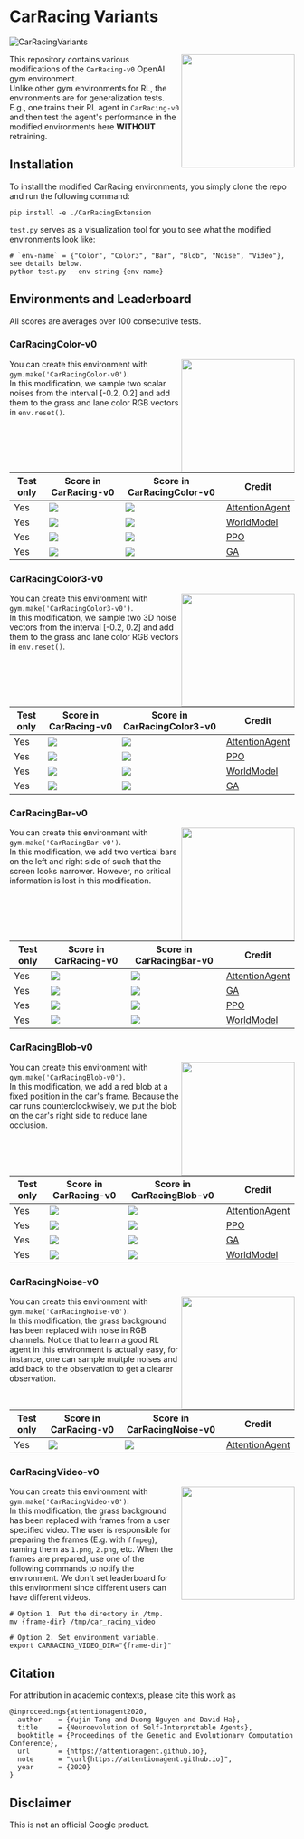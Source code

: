 # CarRacing Variants

![CarRacingVariants](https://storage.googleapis.com/quickdraw-models/sketchRNN/attention/assets/card/CarRacingExt2SmallSize.gif)  

<img align="right" width="200" src="https://storage.googleapis.com/gcp_blog/img/CarRacingOriginal.gif">

This repository contains various modifications of the `CarRacing-v0` OpenAI gym environment.  
Unlike other gym environments for RL, the environments are for generalization tests. E.g., one trains their RL agent in `CarRacing-v0` and then test the agent's performance in the modified environments here **WITHOUT** retraining.

## Installation

To install the modified CarRacing environments, you simply clone the repo and run the following command:
```
pip install -e ./CarRacingExtension
```

`test.py` serves as a visualization tool for you to see what the modified environments look like:
```
# `env-name` = {"Color", "Color3", "Bar", "Blob", "Noise", "Video"}, see details below.
python test.py --env-string {env-name}
```

## Environments and Leaderboard

All scores are averages over 100 consecutive tests.  

### CarRacingColor-v0

<img align="right" width="200" src="https://storage.googleapis.com/gcp_blog/img/CarRacingColor1.gif">

You can create this environment with `gym.make('CarRacingColor-v0')`.  
In this modification, we sample two scalar noises from the interval [-0.2, 0.2] and add them to the grass and lane color RGB vectors in `env.reset()`.

| Test only | Score in CarRacing-v0 | Score in CarRacingColor-v0 | Credit |
|-----------|-----------------------|----------------------------|---------
| Yes | <img src="https://render.githubusercontent.com/render/math?math=914 \pm 15"> | <img src="https://render.githubusercontent.com/render/math?math=866 \pm 112"> | [AttentionAgent](https://github.com/google/brain-tokyo-workshop/tree/master/AttentionAgent)|
| Yes | <img src="https://render.githubusercontent.com/render/math?math=901 \pm 37"> | <img src="https://render.githubusercontent.com/render/math?math=655 \pm 353"> | [WorldModel](https://github.com/hardmaru/WorldModelsExperiments)|
| Yes | <img src="https://render.githubusercontent.com/render/math?math=865 \pm 159"> | <img src="https://render.githubusercontent.com/render/math?math=505 \pm 464"> | [PPO](https://github.com/xtma/pytorch_car_caring)
| Yes | <img src="https://render.githubusercontent.com/render/math?math=859 \pm 79"> | <img src="https://render.githubusercontent.com/render/math?math=442 \pm 362"> | [GA](https://github.com/sebastianrisi/ga-world-models)|

### CarRacingColor3-v0

<img align="right" width="200" src="https://storage.googleapis.com/gcp_blog/img/CarRacingColor3.gif">

You can create this environment with `gym.make('CarRacingColor3-v0')`.  
In this modification, we sample two 3D noise vectors from the interval [-0.2, 0.2] and add them to the grass and lane color RGB vectors in `env.reset()`.

| Test only | Score in CarRacing-v0 | Score in CarRacingColor3-v0 | Credit |
|-----------|-----------------------|----------------------------|---------
| Yes | <img src="https://render.githubusercontent.com/render/math?math=914 \pm 15"> | <img src="https://render.githubusercontent.com/render/math?math=673 \pm 372"> | [AttentionAgent](https://github.com/google/brain-tokyo-workshop/tree/master/AttentionAgent)|
| Yes | <img src="https://render.githubusercontent.com/render/math?math=865 \pm 159"> | <img src="https://render.githubusercontent.com/render/math?math=579 \pm 444"> | [PPO](https://github.com/xtma/pytorch_car_caring)
| Yes | <img src="https://render.githubusercontent.com/render/math?math=901 \pm 37"> | <img src="https://render.githubusercontent.com/render/math?math=394 \pm 413"> | [WorldModel](https://github.com/hardmaru/WorldModelsExperiments)|
| Yes | <img src="https://render.githubusercontent.com/render/math?math=859 \pm 79"> | <img src="https://render.githubusercontent.com/render/math?math=160 \pm 304"> | [GA](https://github.com/sebastianrisi/ga-world-models)|

### CarRacingBar-v0

<img align="right" width="200" src="https://storage.googleapis.com/gcp_blog/img/CarRacingBar.gif">

You can create this environment with `gym.make('CarRacingBar-v0')`.  
In this modification, we add two vertical bars on the left and right side of such that the screen looks narrower.
However, no critical information is lost in this modification.

| Test only | Score in CarRacing-v0 | Score in CarRacingBar-v0 | Credit |
|-----------|-----------------------|----------------------------|---------
| Yes | <img src="https://render.githubusercontent.com/render/math?math=914 \pm 15"> | <img src="https://render.githubusercontent.com/render/math?math=900 \pm 35"> | [AttentionAgent](https://github.com/google/brain-tokyo-workshop/tree/master/AttentionAgent)|
| Yes | <img src="https://render.githubusercontent.com/render/math?math=859 \pm 79"> | <img src="https://render.githubusercontent.com/render/math?math=675 \pm 254"> | [GA](https://github.com/sebastianrisi/ga-world-models)|
| Yes | <img src="https://render.githubusercontent.com/render/math?math=865 \pm 159"> | <img src="https://render.githubusercontent.com/render/math?math=615 \pm 217"> | [PPO](https://github.com/xtma/pytorch_car_caring)
| Yes | <img src="https://render.githubusercontent.com/render/math?math=901 \pm 37"> | <img src="https://render.githubusercontent.com/render/math?math=166 \pm 137"> | [WorldModel](https://github.com/hardmaru/WorldModelsExperiments)|


### CarRacingBlob-v0

<img align="right" width="200" src="https://storage.googleapis.com/gcp_blog/img/CarRacingBlob.gif">

You can create this environment with `gym.make('CarRacingBlob-v0')`.  
In this modification, we add a red blob at a fixed position in the car's frame.
Because the car runs counterclockwisely, we put the blob on the car's right side to reduce lane occlusion.

| Test only | Score in CarRacing-v0 | Score in CarRacingBlob-v0 | Credit |
|-----------|-----------------------|----------------------------|---------
| Yes | <img src="https://render.githubusercontent.com/render/math?math=914 \pm 15"> | <img src="https://render.githubusercontent.com/render/math?math=898 \pm 53"> | [AttentionAgent](https://github.com/google/brain-tokyo-workshop/tree/master/AttentionAgent)|
| Yes | <img src="https://render.githubusercontent.com/render/math?math=865 \pm 159"> | <img src="https://render.githubusercontent.com/render/math?math=855 \pm 172"> | [PPO](https://github.com/xtma/pytorch_car_caring)
| Yes | <img src="https://render.githubusercontent.com/render/math?math=859 \pm 79"> | <img src="https://render.githubusercontent.com/render/math?math=833 \pm 135"> | [GA](https://github.com/sebastianrisi/ga-world-models)|
| Yes | <img src="https://render.githubusercontent.com/render/math?math=901 \pm 37"> | <img src="https://render.githubusercontent.com/render/math?math=446 \pm 299"> | [WorldModel](https://github.com/hardmaru/WorldModelsExperiments)|

### CarRacingNoise-v0

<img align="right" width="200" src="https://storage.googleapis.com/gcp_blog/img/CarRacingNoise.gif">

You can create this environment with `gym.make('CarRacingNoise-v0')`.  
In this modification, the grass background has been replaced with noise in RGB channels.
Notice that to learn a good RL agent in this environment is actually easy, for instance, one can sample muitple noises and add back to the observation to get a clearer observation.

| Test only | Score in CarRacing-v0 | Score in CarRacingNoise-v0 | Credit |
|-----------|-----------------------|----------------------------|---------
| Yes | <img src="https://render.githubusercontent.com/render/math?math=914 \pm 15"> | <img src="https://render.githubusercontent.com/render/math?math=-58 \pm 12"> | [AttentionAgent](https://github.com/google/brain-tokyo-workshop/tree/master/AttentionAgent)|

### CarRacingVideo-v0

<img align="right" width="200" src="https://storage.googleapis.com/gcp_blog/img/CarRacingKOF.gif">

You can create this environment with `gym.make('CarRacingVideo-v0')`.  
In this modification, the grass background has been replaced with frames from a user specified video.
The user is responsible for preparing the frames (E.g. with `ffmpeg`), naming them as `1.png`, `2.png`, etc.
When the frames are prepared, use one of the following commands to notify the environment.
We don't set leaderboard for this environment since different users can have different videos.
```
# Option 1. Put the directory in /tmp.
mv {frame-dir} /tmp/car_racing_video

# Option 2. Set environment variable.
export CARRACING_VIDEO_DIR="{frame-dir}"
```

## Citation
For attribution in academic contexts, please cite this work as

```
@inproceedings{attentionagent2020,
  author    = {Yujin Tang and Duong Nguyen and David Ha},
  title     = {Neuroevolution of Self-Interpretable Agents},
  booktitle = {Proceedings of the Genetic and Evolutionary Computation Conference},
  url       = {https://attentionagent.github.io},
  note      = "\url{https://attentionagent.github.io}",
  year      = {2020}
}
```

## Disclaimer

This is not an official Google product.
